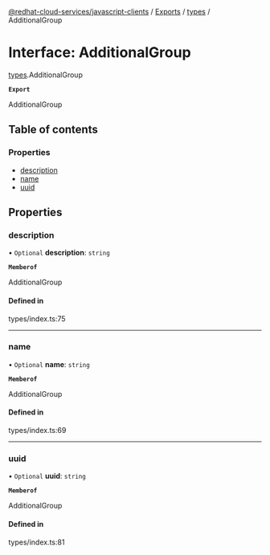 [@redhat-cloud-services/javascript-clients](../README.md) / [Exports](../modules.md) / [types](../modules/types.md) / AdditionalGroup

# Interface: AdditionalGroup

[types](../modules/types.md).AdditionalGroup

**`Export`**

AdditionalGroup

## Table of contents

### Properties

- [description](types.AdditionalGroup.md#description)
- [name](types.AdditionalGroup.md#name)
- [uuid](types.AdditionalGroup.md#uuid)

## Properties

### description

• `Optional` **description**: `string`

**`Memberof`**

AdditionalGroup

#### Defined in

types/index.ts:75

___

### name

• `Optional` **name**: `string`

**`Memberof`**

AdditionalGroup

#### Defined in

types/index.ts:69

___

### uuid

• `Optional` **uuid**: `string`

**`Memberof`**

AdditionalGroup

#### Defined in

types/index.ts:81
